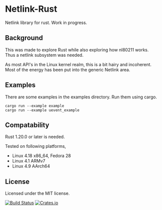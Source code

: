 # Netlink-Rust

Netlink library for rust. Work in progress.

## Background

This was made to explore Rust while also exploring how nl80211 works. Thus a
netlink subsystem was needed.

As most API's in the Linux kernel realm, this is a bit hairy and incoherent.
Most of the energy has been put into the generic Netlink area.

## Examples

There are some examples in the examples directory. Run them using cargo.

```
cargo run --example example
cargo run --example uevent_example
```

## Compatability

Rust 1.20.0 or later is needed.

Tested on following platforms,
 - Linux 4.18 x86_64, Fedora 28
 - Linux 4.1 ARMv7
 - Linux 4.9 AArch64

## License

Licensed under the MIT license.

[![Build Status](https://travis-ci.org/blueluna/netlink-rs.svg?branch=master)](https://travis-ci.org/blueluna/netlink-rs) [![Crates.io](https://img.shields.io/crates/v/netlink-rust.svg)](https://crates.io/crates/netlink-rust)
